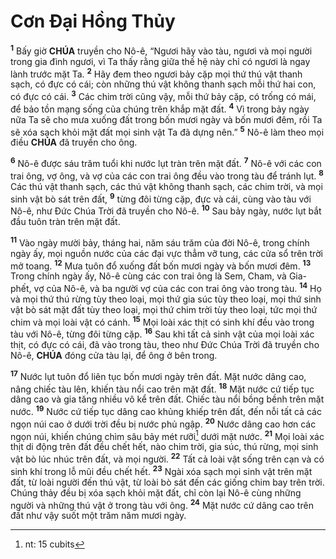 # Cơn Đại Hồng Thủy
<sup><b>1</b></sup> Bấy giờ **CHÚA** truyền cho Nô-ê, “Ngươi hãy vào tàu, ngươi và mọi người trong gia đình ngươi, vì Ta thấy rằng giữa thế hệ này chỉ có ngươi là ngay lành trước mặt Ta. <sup><b>2</b></sup> Hãy đem theo ngươi bảy cặp mọi thứ thú vật thanh sạch, có đực có cái; còn những thú vật không thanh sạch mỗi thứ hai con, có đực có cái. <sup><b>3</b></sup> Các chim trời cũng vậy, mỗi thứ bảy cặp, có trống có mái, để bảo tồn mạng sống của chúng trên khắp mặt đất. <sup><b>4</b></sup> Vì trong bảy ngày nữa Ta sẽ cho mưa xuống đất trong bốn mươi ngày và bốn mươi đêm, rồi Ta sẽ xóa sạch khỏi mặt đất mọi sinh vật Ta đã dựng nên.” <sup><b>5</b></sup> Nô-ê làm theo mọi điều **CHÚA** đã truyền cho ông.

<sup><b>6</b></sup> Nô-ê được sáu trăm tuổi khi nước lụt tràn trên mặt đất. <sup><b>7</b></sup> Nô-ê với các con trai ông, vợ ông, và vợ của các con trai ông đều vào trong tàu để tránh lụt. <sup><b>8</b></sup> Các thú vật thanh sạch, các thú vật không thanh sạch, các chim trời, và mọi sinh vật bò sát trên đất, <sup><b>9</b></sup> từng đôi từng cặp, đực và cái, cùng vào tàu với Nô-ê, như Đức Chúa Trời đã truyền cho Nô-ê. <sup><b>10</b></sup> Sau bảy ngày, nước lụt bắt đầu tuôn tràn trên mặt đất.

<sup><b>11</b></sup> Vào ngày mười bảy, tháng hai, năm sáu trăm của đời Nô-ê, trong chính ngày ấy, mọi nguồn nước của các đại vực thẳm vỡ tung, các cửa sổ trên trời mở toang. <sup><b>12</b></sup> Mưa tuôn đổ xuống đất bốn mươi ngày và bốn mươi đêm. <sup><b>13</b></sup> Trong chính ngày ấy, Nô-ê cùng các con trai ông là Sem, Cham, và Gia-phết, vợ của Nô-ê, và ba người vợ của các con trai ông vào trong tàu. <sup><b>14</b></sup> Họ và mọi thứ thú rừng tùy theo loại, mọi thứ gia súc tùy theo loại, mọi thứ sinh vật bò sát mặt đất tùy theo loại, mọi thứ chim trời tùy theo loại, tức mọi thứ chim và mọi loài vật có cánh. <sup><b>15</b></sup> Mọi loài xác thịt có sinh khí đều vào trong tàu với Nô-ê, từng đôi từng cặp. <sup><b>16</b></sup> Sau khi tất cả sinh vật của mọi loài xác thịt, có đực có cái, đã vào trong tàu, theo như Đức Chúa Trời đã truyền cho Nô-ê, **CHÚA** đóng cửa tàu lại, để ông ở bên trong.

<sup><b>17</b></sup> Nước lụt tuôn đổ liên tục bốn mươi ngày trên đất. Mặt nước dâng cao, nâng chiếc tàu lên, khiến tàu nổi cao trên mặt đất. <sup><b>18</b></sup> Mặt nước cứ tiếp tục dâng cao và gia tăng nhiều vô kể trên đất. Chiếc tàu nổi bồng bềnh trên mặt nước. <sup><b>19</b></sup> Nước cứ tiếp tục dâng cao khủng khiếp trên đất, đến nỗi tất cả các ngọn núi cao ở dưới trời đều bị nước phủ ngập. <sup><b>20</b></sup> Nước dâng cao hơn các ngọn núi, khiến chúng chìm sâu bảy mét rưỡi[^1-820a89e0-ca59-490b-9eb2-ef30cab83aae] dưới mặt nước. <sup><b>21</b></sup> Mọi loài xác thịt di động trên đất đều chết hết, nào chim trời, gia súc, thú rừng, mọi sinh vật bò lúc nhúc trên đất, và mọi người. <sup><b>22</b></sup> Tất cả loài vật sống trên cạn và có sinh khí trong lỗ mũi đều chết hết. <sup><b>23</b></sup> Ngài xóa sạch mọi sinh vật trên mặt đất, từ loài người đến thú vật, từ loài bò sát đến các giống chim bay trên trời. Chúng thảy đều bị xóa sạch khỏi mặt đất, chỉ còn lại Nô-ê cùng những người và những thú vật ở trong tàu với ông. <sup><b>24</b></sup> Mặt nước cứ dâng cao trên đất như vậy suốt một trăm năm mươi ngày.

[^1-820a89e0-ca59-490b-9eb2-ef30cab83aae]: nt: 15 cubits